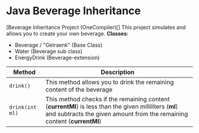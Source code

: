 # Java Beverage Inheritance
[Beverage Inheritance Project (OneCompiler)[]
This project simulates and allows you to create your own beverage.
**Classes**:
- Beverage / "Getraenk" (Base Class)
- Water (Beverage sub class)
- EnergyDrink (Beverage-extension)

| Method | Description |
| --- | --- |
| ```drink()``` | This method allows you to drink the remaining content of the beverage |
| ```drink(int ml)``` | This method checks if the remaining content (**currentMl**) is less than the given milliliters (**ml**) and subtracts the given amount from the remaining content (**currentMl**)
